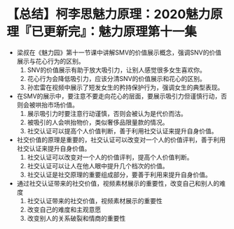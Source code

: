 # 【总结】柯李思魅力原理：2020魅力原理『已更新完』：魅力原理第十一集

-   梁叔在《魅力园》第十一节课中讲解SMV的价值展示概念，强调SNV的价值展示与花心行为的区别。
    1.  SNV的价值展示有助于放大吸引力，让别人感觉很多女生喜欢你。
    2.  花心行为会降低吸引力，应该分清SNV的价值展示和花心的区别。
    3.  孙宏雷在视频中展示了短发女生的矜持保护行为，强调女生的典型表现。
-   在SMV的展示中，要注意不要走向花心的层面，要展示吸引力但谨慎行动，否则会被哄抬市场价值。
    1.  展示吸引力时要注意行动谨慎，否则会被认为是代价而沽。
    2.  被吸引的人会哄抬物价，类似奢侈品限量款的情况。
    3.  社交认证可以提高个人价值判断，善于利用社交认证来提升自身价值。
-   社交价值的原理是重要的，社交认证可以改变对一个人的价值评判，善于利用社交认证来提升自身价值。
    1.  社交认证可以改变对一个人的价值评判，提高个人价值判断。
    2.  社交认证可以让人在他人眼中提升几个档次的价值。
    3.  社交认证是社交原理的重要组成部分，要善于利用来提升自身价值。
-   通过社交认证带来的社交价值，视频素材展示的重要性，改变自己和别人的难度
    1.  社交认证带来的社交价值，视频素材展示的重要性
    2.  改变自己的难度和主观意愿
    3.  改变别人的关系破裂和情商的重要性